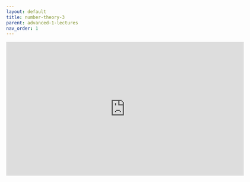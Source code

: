 ```yaml
---
layout: default
title: number-theory-3
parent: advanced-1-lectures
nav_order: 1
---
```


<iframe width="640" height="360" frameborder="0" src="https://mega.nz/embed/4eBHzKyZ#a9n__df2KlKvZceQnjzZpsV5QgQzrauZOcrLLqJUhpI" allowfullscreen ></iframe> 